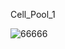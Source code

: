 Cell_Pool_1

![66666](https://user-images.githubusercontent.com/73241309/145106597-d3a04b26-89aa-4db9-9c9c-329b9ece8344.PNG)
